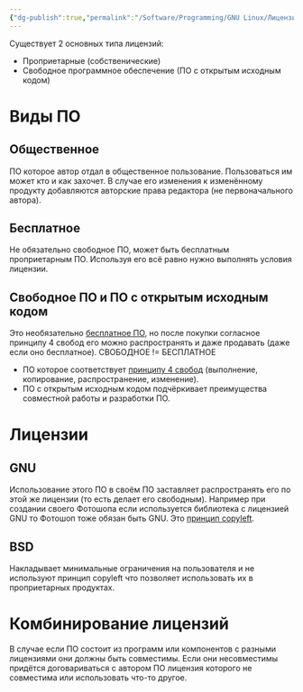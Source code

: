 ```yaml
---
{"dg-publish":true,"permalink":"/Software/Programming/GNU Linux/Лицензирование/"}
---
```


Существует 2 основных типа лицензий:
- Проприетарные (собственические)
- Свободное программное обеспечение (ПО с открытым исходным кодом)

# Виды ПО
## Общественное
ПО которое автор отдал в общественное пользование. Пользоваться им может кто и как захочет. В случае его изменения к изменённому продукту добавляются авторские права редактора (не первоначального автора).
## Бесплатное
Не обязательно свободное ПО, может быть бесплатным проприетарным ПО. Используя его всё равно нужно выполнять условия лицензии.
## Свободное ПО и ПО с открытым исходным кодом
Это необязательно [бесплатное ПО](Лицензирование.md##Бесплатное), но после покупки согласное принципу 4 свобод его можно распространять и даже продавать (даже если оно бесплатное).
СВОБОДНОЕ != БЕСПЛАТНОЕ
- ПО которое соответствует [принципу 4 свобод](https://www.gnu.org/philosophy/free-sw.html) (выполнение, копирование, распространение, изменение).
- ПО с открытым исходным кодом подчёркивает преимущества совместной работы и разработки ПО.

# Лицензии
## GNU
Использование этого ПО в своём ПО заставляет распространять его по этой же лицензии (то есть делает его свободным). Например при создании своего Фотошопа если используется библиотека с лицензией GNU то Фотошоп тоже обязан быть GNU. Это [принцип copyleft](https://ru.wikipedia.org/wiki/%D0%9A%D0%BE%D0%BF%D0%B8%D0%BB%D0%B5%D1%84%D1%82).
## BSD
Накладывает минимальные ограничения на пользователя и не используют принцип copyleft что позволяет использовать их в проприетарных продуктах.

# Комбинирование лицензий
В случае если ПО состоит из программ или компонентов с разными лицензиями они должны быть совместимы. Если они несовместимы придётся договариваться с автором ПО лицензия которого не совместима или использовать что-то другое.